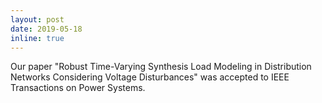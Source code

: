 ```yaml
---
layout: post
date: 2019-05-18
inline: true
---
```


Our paper "Robust Time-Varying Synthesis Load Modeling in Distribution Networks Considering Voltage Disturbances" was accepted to IEEE Transactions on Power Systems. <!--:sparkles: :smile:-->
